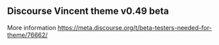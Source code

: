 ## Discourse Vincent theme v0.49 beta
 
More information https://meta.discourse.org/t/beta-testers-needed-for-theme/76662/
